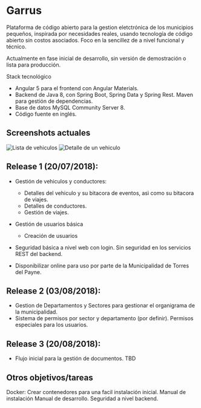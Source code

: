 # Garrus
Plataforma de código abierto para la gestion eletctrónica de los municipios pequeños, inspirada por necesidades reales, usando  tecnología de código abierto sin costos asociados. Foco en la sencillez de a nivel funcional y técnico. 

Actualmente en fase inicial de desarrollo, sin versión de demostración o lista para producción.

Stack tecnológico

- Angular 5 para el frontend con Angular Materials.
- Backend de Java 8, con Spring Boot, Spring Data y Spring Rest. Maven para gestión de dependencias. 
- Base de datos MySQL Community Server 8.
- Código fuente en inglés.

## Screenshots actuales
![Lista de vehiculos](https://raw.githubusercontent.com/konum/garrus/master/images/vehicles1.png)
![Detalle de un vehiculo](https://raw.githubusercontent.com/konum/garrus/master/images/vehicles2.png)

## Release 1 (20/07/2018):
- Gestión de vehiculos y conductores: 
  - Detalles del vehiculo y su bitacora de eventos, asì como su bitacora de viajes.
  - Detalles de conductores.
  - Gestión de viajes.
	
- Gestión de usuarios básica
  - Creación de usuarios
	
- Seguridad básica a nivel web con login. Sin seguridad en los servicios REST del backend.

- Disponibilizar online para uso por parte de la Municipalidad de Torres del Payne.

## Release 2 (03/08/2018):
- Gestion de Departamentos y Sectores para gestionar el organigrama de la municipalidad.
- Sistema de permisos por sector y departamento (por definir). Permisos especiales para los usuarios.

## Release 3 (20/08/2018):
- Flujo inicial para la gestión de documentos. TBD

## Otros objetivos/tareas
Docker: Crear contenedores para una facil instalación inicial.
Manual de instalación
Manual de desarrollo.
Seguridad a nivel backend.
